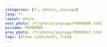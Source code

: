 ```yaml
---
categories: [fr, photos, paysage]
lang: fr
layout: photo
next_photo: /fr/photos/paysage/P0000006.html
picname: P0000009
prev_photo: /fr/photos/paysage/P0000017.html
tags: [Album Landschaft, Tree]
---
```

